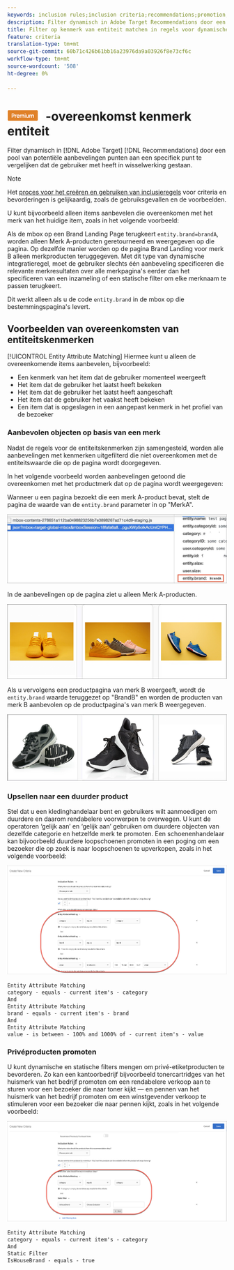 ```yaml
---
keywords: inclusion rules;inclusion criteria;recommendations;promotion;promotions;dynamic filtering;dynamic;entity attribute matching
description: Filter dynamisch in Adobe Target Recommendations door een pool van potentiële aanbevelingen punten aan een specifiek punt te vergelijken dat de gebruiker met heeft in wisselwerking gestaan.
title: Filter op kenmerk van entiteit matchen in regels voor dynamische insluiting in Adobe Target Recommendations
feature: criteria
translation-type: tm+mt
source-git-commit: 60b71c426b61bb16a23976da9a03926f8e73cf6c
workflow-type: tm+mt
source-wordcount: '508'
ht-degree: 0%

---
```



# ![PREMIUM](/help/assets/premium.png) -overeenkomst kenmerk entiteit

Filter dynamisch in [!DNL Adobe Target] [!DNL Recommendations] door een pool van potentiële aanbevelingen punten aan een specifiek punt te vergelijken dat de gebruiker met heeft in wisselwerking gestaan.

>[!NOTE]
>
>Het [proces voor het creëren en gebruiken van inclusieregels](/help/c-recommendations/c-algorithms/use-dynamic-and-static-inclusion-rules.md) voor criteria en bevorderingen is gelijkaardig, zoals de gebruiksgevallen en de voorbeelden.

U kunt bijvoorbeeld alleen items aanbevelen die overeenkomen met het merk van het huidige item, zoals in het volgende voorbeeld:

Als de mbox op een Brand Landing Page terugkeert `entity.brand=brandA`, worden alleen Merk A-producten geretourneerd en weergegeven op die pagina. Op dezelfde manier worden op de pagina Brand Landing voor merk B alleen merkproducten teruggegeven. Met dit type van dynamische integratieregel, moet de gebruiker slechts één aanbeveling specificeren die relevante merkresultaten over alle merkpagina&#39;s eerder dan het specificeren van een inzameling of een statische filter om elke merknaam te passen terugkeert.

Dit werkt alleen als u de code `entity.brand` in de mbox op die bestemmingspagina&#39;s levert.

## Voorbeelden van overeenkomsten van entiteitskenmerken

[!UICONTROL Entity Attribute Matching] Hiermee kunt u alleen de overeenkomende items aanbevelen, bijvoorbeeld:

* Een kenmerk van het item dat de gebruiker momenteel weergeeft
* Het item dat de gebruiker het laatst heeft bekeken
* Het item dat de gebruiker het laatst heeft aangeschaft
* Het item dat de gebruiker het vaakst heeft bekeken
* Een item dat is opgeslagen in een aangepast kenmerk in het profiel van de bezoeker

### Aanbevolen objecten op basis van een merk

Nadat de regels voor de entiteitskenmerken zijn samengesteld, worden alle aanbevelingen met kenmerken uitgefilterd die niet overeenkomen met de entiteitswaarde die op de pagina wordt doorgegeven.

In het volgende voorbeeld worden aanbevelingen getoond die overeenkomen met het productmerk dat op de pagina wordt weergegeven:

Wanneer u een pagina bezoekt die een merk A-product bevat, stelt de pagina de waarde van de `entity.brand` parameter in op &quot;MerkA&quot;.

![Voorbeeld van doelaanroep](/help/c-recommendations/c-algorithms/assets/example-target-call.png)

In de aanbevelingen op de pagina ziet u alleen Merk A-producten.

![Merk A aanbevelingen](/help/c-recommendations/c-algorithms/assets/brandA.png)

Als u vervolgens een productpagina van merk B weergeeft, wordt de `entity.brand` waarde teruggezet op &quot;BrandB&quot; en worden de producten van merk B aanbevolen op de productpagina&#39;s van merk B weergegeven.

![Aanbevolen merk B](/help/c-recommendations/c-algorithms/assets/brandB.png)

### Upsellen naar een duurder product

Stel dat u een kledinghandelaar bent en gebruikers wilt aanmoedigen om duurdere en daarom rendabelere voorwerpen te overwegen. U kunt de operatoren ‘gelijk aan’ en ‘gelijk aan’ gebruiken om duurdere objecten van dezelfde categorie en hetzelfde merk te promoten. Een schoenenhandelaar kan bijvoorbeeld duurdere loopschoenen promoten in een poging om een bezoeker die op zoek is naar loopschoenen te upverkopen, zoals in het volgende voorbeeld:

![Uploaden](/help/c-recommendations/c-algorithms/assets/upsell.png)

```
Entity Attribute Matching
category - equals - current item's - category 
And 
Entity Attribute Matching
brand - equals - current item's - brand 
And 
Entity Attribute Matching
value - is between - 100% and 1000% of - current item's - value
```

### Privéproducten promoten

U kunt dynamische en statische filters mengen om privé-etiketproducten te bevorderen. Zo kan een kantoorbedrijf bijvoorbeeld tonercartridges van het huismerk van het bedrijf promoten om een rendabelere verkoop aan te sturen voor een bezoeker die naar toner kijkt — en pennen van het huismerk van het bedrijf promoten om een winstgevender verkoop te stimuleren voor een bezoeker die naar pennen kijkt, zoals in het volgende voorbeeld:

![House Brand](/help/c-recommendations/c-algorithms/assets/housebrand.png)

```
Entity Attribute Matching
category - equals - current item's - category 
And
Static Filter
IsHouseBrand - equals - true
```
